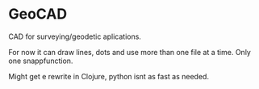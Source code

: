 # GeoCAD
CAD for surveying/geodetic aplications.

For now it can draw lines, dots and use more than one file at a time.
Only one snappfunction.

Might get e rewrite in Clojure, python isnt as fast as needed.
